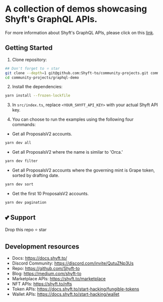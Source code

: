 # A collection of demos showcasing Shyft's GraphQL APIs.
For more information about Shyft's GraphQL APIs, please click on this [link](https://docs.shyft.to/graphql-program-apis/introducing-gpa-killer).

## Getting Started

1. Clone repository:

```bash
## Don't forget to ⭐ star
git clone --depth=1 git@github.com:Shyft-to/community-projects.git community-projects
cd community-projects/graphql-demo
```

2. Install the dependencies:

```bash
yarn install --frozen-lockfile
```

3. In `src/index.ts`, replace `<YOUR_SHYFT_API_KEY>` with your actual Shyft API key.

4. You can choose to run the examples using the following four commands:

- Get all ProposalsV2 accounts.

```bash
yarn dev all
```

- Get all ProposalsV2 where the name is similar to 'Orca.'

```bash
yarn dev filter
```

- Get all ProposalsV2 accounts where the governing mint is Grape token, sorted by drafting date.

```bash
yarn dev sort
```

- Get the first 10 ProposalsV2 accounts.

```bash
yarn dev pagination
```

## 💕 Support

Drop this repo ⭐ star

## Development resources

- Docs: https://docs.shyft.to/
- Discord Community: https://discord.com/invite/QutuZNp3Us
- Repo: https://github.com/Shyft-to
- Blog: https://medium.com/shyft-to
- Marketplace APIs: https://shyft.to/marketplace
- NFT APIs: https://shyft.to/nfts
- Token APIs: https://docs.shyft.to/start-hacking/fungible-tokens
- Wallet APIs: https://docs.shyft.to/start-hacking/wallet
